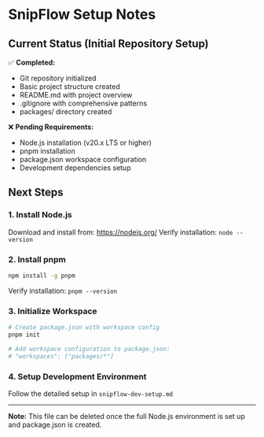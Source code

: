 # SnipFlow Setup Notes

## Current Status (Initial Repository Setup)

✅ **Completed:**
- Git repository initialized
- Basic project structure created
- README.md with project overview
- .gitignore with comprehensive patterns
- packages/ directory created

❌ **Pending Requirements:**
- Node.js installation (v20.x LTS or higher)
- pnpm installation
- package.json workspace configuration
- Development dependencies setup

## Next Steps

### 1. Install Node.js
Download and install from: https://nodejs.org/
Verify installation: `node --version`

### 2. Install pnpm
```bash
npm install -g pnpm
```
Verify installation: `pnpm --version`

### 3. Initialize Workspace
```bash
# Create package.json with workspace config
pnpm init

# Add workspace configuration to package.json:
# "workspaces": ["packages/*"]
```

### 4. Setup Development Environment
Follow the detailed setup in `snipflow-dev-setup.md`

---

**Note:** This file can be deleted once the full Node.js environment is set up and package.json is created. 